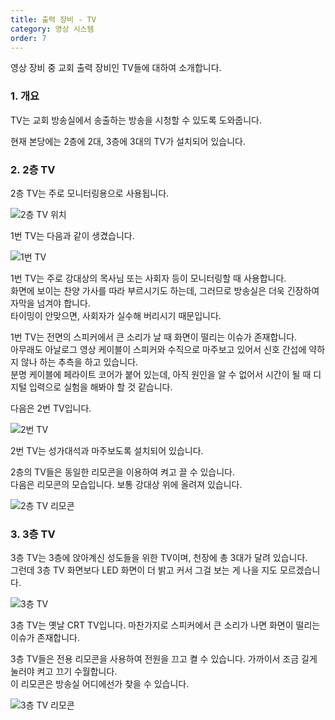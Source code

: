 ```yaml
---
title: 출력 장비 - TV
category: 영상 시스템
order: 7
---
```


영상 장비 중 교회 출력 장비인 TV들에 대하여 소개합니다. 

### 1. 개요

TV는 교회 방송실에서 송출하는 방송을 시청할 수 있도록 도와줍니다. 

현재 본당에는 2층에 2대, 3층에 3대의 TV가 설치되어 있습니다. 

### 2. 2층 TV

2층 TV는 주로 모니터링용으로 사용됩니다. 

![2층 TV 위치](https://user-images.githubusercontent.com/12420779/71557854-484e4380-2a8f-11ea-9d4e-da5c529da832.png)

1번 TV는 다음과 같이 생겼습니다. 

![1번 TV](https://user-images.githubusercontent.com/12420779/71557861-661ba880-2a8f-11ea-99d1-6d45b2a2b23e.png)

1번 TV는 주로 강대상의 목사님 또는 사회자 등이 모니터링할 때 사용합니다. <br>
화면에 보이는 찬양 가사를 따라 부르시기도 하는데, 그러므로 방송실은 더욱 긴장하여 자막을 넘겨야 합니다. <br>
타이밍이 안맞으면, 사회자가 실수해 버리시기 때문입니다. 

1번 TV는 전면의 스피커에서 큰 소리가 날 때 화면이 떨리는 이슈가 존재합니다. <br>
아무래도 아날로그 영상 케이블이 스피커와 수직으로 마주보고 있어서 신호 간섭에 약하지 않나 하는 추측을 하고 있습니다. <br>
분명 케이블에 페라이트 코어가 붙어 있는데, 아직 원인을 알 수 없어서 시간이 될 때 디지털 입력으로 실험을 해봐야 할 것 같습니다. 

다음은 2번 TV입니다. 

![2번 TV](https://user-images.githubusercontent.com/12420779/71557866-703da700-2a8f-11ea-9b47-d8bb23a6250e.png)

2번 TV는 성가대석과 마주보도록 설치되어 있습니다. 

2층의 TV들은 동일한 리모콘을 이용하여 켜고 끌 수 있습니다. <br>
다음은 리모콘의 모습입니다. 보통 강대상 위에 올려져 있습니다. 

![2층 TV 리모콘](https://user-images.githubusercontent.com/12420779/71557900-19849d00-2a90-11ea-94f1-c4b60d2495e1.png)

### 3. 3층 TV

3층 TV는 3층에 앉아계신 성도들을 위한 TV이며, 천장에 총 3대가 달려 있습니다. <br>
그런데 3층 TV 화면보다 LED 화면이 더 밝고 커서 그걸 보는 게 나을 지도 모르겠습니다. 

![3층 TV](https://user-images.githubusercontent.com/12420779/71557910-4e90ef80-2a90-11ea-9953-067ea8ae9df9.png)

3층 TV는 옛날 CRT TV입니다. 마찬가지로 스피커에서 큰 소리가 나면 화면이 떨리는 이슈가 존재합니다. 

3층 TV들은 전용 리모콘을 사용하여 전원을 끄고 켤 수 있습니다. 가까이서 조금 길게 눌러야 켜고 끄기 수월합니다. <br>
이 리모콘은 방송실 어디에선가 찾을 수 있습니다. 

![3층 TV 리모콘](https://user-images.githubusercontent.com/12420779/71557938-c6f7b080-2a90-11ea-9d90-25c7e51a54af.png)